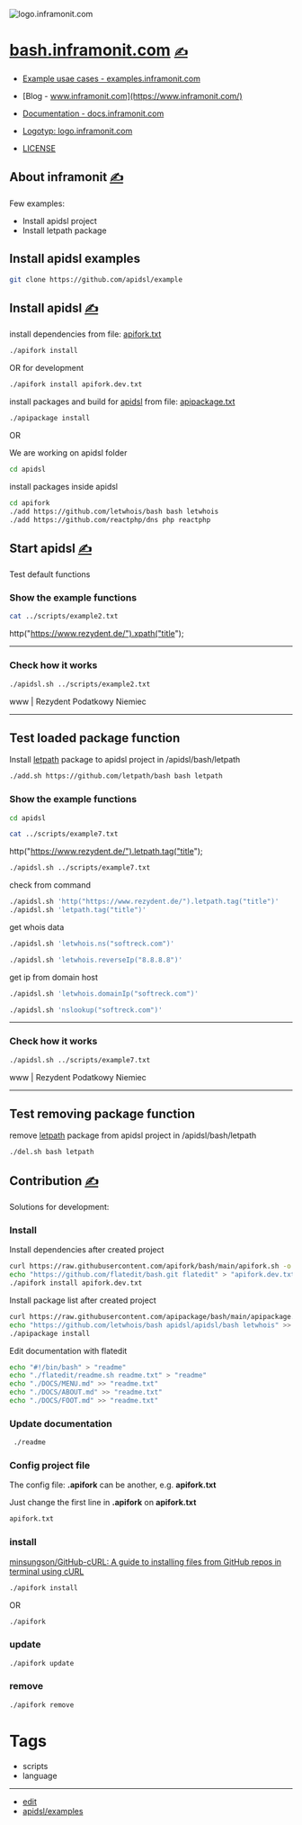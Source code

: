 
![logo.inframonit.com](https://logo.inframonit.com/1/cover.png)

# [bash.inframonit.com](https://bash.inframonit.com/) [<span style='font-size:20px;'>&#x270D;</span>](https://github.com/apidsl/examples/edit/main/DOCS/MENU.md) 

+ [Example usae cases - examples.inframonit.com](http://examples.inframonit.com)
+ [Blog - www.inframonit.com](https://www.inframonit.com/)
+ [Documentation - docs.inframonit.com](https://docs.inframonit.com/)
+ [Logotyp: logo.inframonit.com](https://logo.inframonit.com/)

+ [LICENSE](LICENSE)



## About inframonit [<span style='font-size:20px;'>&#x270D;</span>](https://github.com/apidsl/examples/edit/main/DOCS/ABOUT.md)


Few examples:
+ Install apidsl project
+ Install letpath package

## Install apidsl examples

```bash
git clone https://github.com/apidsl/example
````

## Install apidsl [<span style='font-size:20px;'>&#x270D;</span>](https://github.com/apidsl/examples/edit/main/DOCS/INSTALL.md)




install dependencies from file: [apifork.txt](apifork.txt)

```bash
./apifork install
```

OR for development
```bash
./apifork install apifork.dev.txt
```

install packages and build for [apidsl](https://github.com/apidsl/bash) from file: [apipackage.txt](apipackage.txt)

```bash
./apipackage install
```


OR

We are working on apidsl folder

```bash
cd apidsl 
````

install packages inside apidsl

```bash
cd apifork
./add https://github.com/letwhois/bash bash letwhois
./add https://github.com/reactphp/dns php reactphp
```



## Start apidsl [<span style='font-size:20px;'>&#x270D;</span>](https://github.com/apidsl/examples/edit/main/DOCS/START.md)

Test default functions

### Show the example functions

```bash
cat ../scripts/example2.txt
```
http("https://www.rezydent.de/").xpath("title");

---

### Check how it works

```bash
./apidsl.sh ../scripts/example2.txt
```
www | Rezydent Podatkowy Niemiec

---

## Test loaded package function

Install [letpath](https://github.com/letpath/bash) package to apidsl project in /apidsl/bash/letpath

```bash
./add.sh https://github.com/letpath/bash bash letpath
```

### Show the example functions
```bash
cd apidsl
```
```bash
cat ../scripts/example7.txt
```
http("https://www.rezydent.de/").letpath.tag("title");
```bash
./apidsl.sh ../scripts/example7.txt
```
check from command
```bash
./apidsl.sh 'http("https://www.rezydent.de/").letpath.tag("title")'
./apidsl.sh 'letpath.tag("title")'
```

get whois data

```bash
./apidsl.sh 'letwhois.ns("softreck.com")'
```


```bash
./apidsl.sh 'letwhois.reverseIp("8.8.8.8")'
```

get ip from domain host

```bash
./apidsl.sh 'letwhois.domainIp("softreck.com")'
```

```bash
./apidsl.sh 'nslookup("softreck.com")'
```

---

### Check how it works
```bash
./apidsl.sh ../scripts/example7.txt
```
www | Rezydent Podatkowy Niemiec
    
---

## Test removing package function

remove [letpath](https://github.com/letpath/bash) package from apidsl project in /apidsl/bash/letpath

```bash
./del.sh bash letpath
```




## Contribution [<span style='font-size:20px;'>&#x270D;</span>](https://github.com/apidsl/examples/edit/main/DOCS/CONTRIBUTION.md)

Solutions for development:

### Install

Install dependencies after created project
```bash
curl https://raw.githubusercontent.com/apifork/bash/main/apifork.sh -o apifork
echo "https://github.com/flatedit/bash.git flatedit" > "apifork.dev.txt"
./apifork install apifork.dev.txt
```


Install package list after created project
```bash
curl https://raw.githubusercontent.com/apipackage/bash/main/apipackage.sh -o apipackage
echo "https://github.com/letwhois/bash apidsl/apidsl/bash letwhois" >> "apipackage.txt"
./apipackage install
```

Edit documentation with flatedit
```bash
echo "#!/bin/bash" > "readme"
echo "./flatedit/readme.sh readme.txt" > "readme"
echo "./DOCS/MENU.md" >> "readme.txt"
echo "./DOCS/ABOUT.md" >> "readme.txt"
echo "./DOCS/FOOT.md" >> "readme.txt"
```

### Update documentation

```bash
 ./readme
```

### Config project file

The config file: **.apifork** can be another, e.g. **apifork.txt**

Just change the first line in  **.apifork** on **apifork.txt**
```bash
apifork.txt
```


### install

[minsungson/GitHub-cURL: A guide to installing files from GitHub repos in terminal using cURL](https://github.com/minsungson/GitHub-cURL)

```bash
./apifork install
```
OR

```bash
./apifork
```

### update

```bash
./apifork update
```


### remove

```bash
./apifork remove
```



# Tags

+ scripts
+ language

---

+ [edit](https://github.com/apidsl/examples/edit/main/README.md)
+ [apidsl/examples](https://github.com/apidsl/examples)
